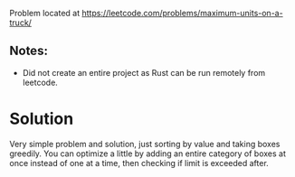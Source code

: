 Problem located at https://leetcode.com/problems/maximum-units-on-a-truck/

## Notes:
- Did not create an entire project as Rust can be run remotely from leetcode.

# Solution
Very simple problem and solution, just sorting by value and taking boxes greedily. You can optimize a little by 
adding an entire category of boxes at once instead of one at a time, then checking if limit is exceeded after.